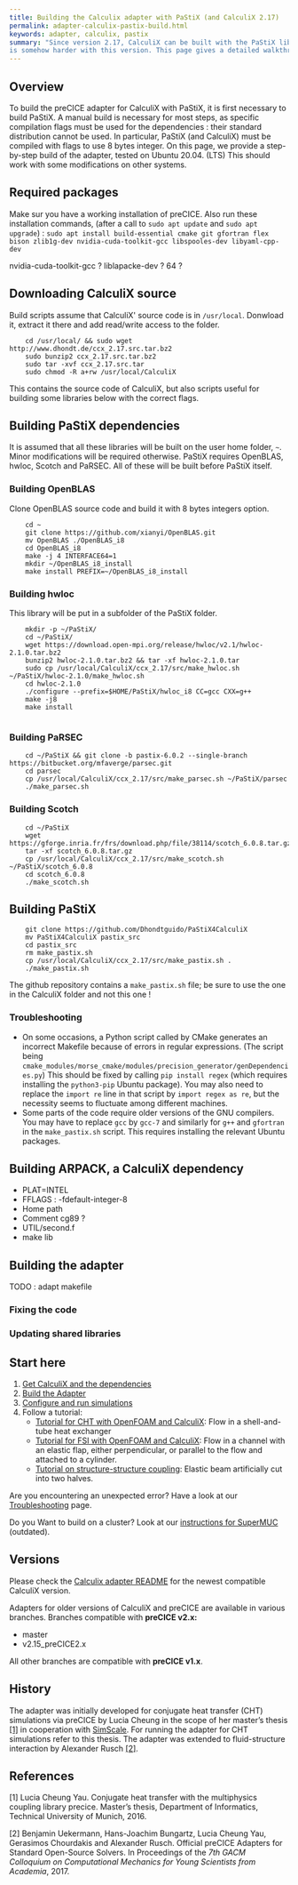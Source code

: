 ```yaml
---
title: Building the Calculix adapter with PaStiX (and CalculiX 2.17)
permalink: adapter-calculix-pastix-build.html
keywords: adapter, calculix, pastix
summary: "Since version 2.17, CalculiX can be built with the PaStiX library to increase performance with CUDA. Building the preCICE adapter
is somehow harder with this version. This page gives a detailed walkthrough to build the modified adapter."
---
```


## Overview

To build the preCICE adapter for CalculiX with PaStiX, it is first necessary to build PaStiX. A manual build is necessary for most steps, as specific compilation flags must be used for the dependencies : their standard distribution cannot be used. In particular, PaStiX (and CalculiX) must be compiled with flags to use 8 bytes integer. On this page, we provide a step-by-step build of the adapter, tested on Ubuntu 20.04. (LTS)
This should work with some modifications on other systems.

## Required packages

Make sur you have a working installation of preCICE. Also run these installation commands, (after a call to `sudo apt update` and `sudo apt upgrade`) :
`sudo apt install build-essential cmake git gfortran flex bison zlib1g-dev nvidia-cuda-toolkit-gcc libspooles-dev libyaml-cpp-dev`

nvidia-cuda-toolkit-gcc ? liblapacke-dev ? 64 ?

## Downloading CalculiX source

Build scripts assume that CalculiX' source code is in `/usr/local`. Donwload it, extract it there and add read/write access to the folder.

```
    cd /usr/local/ && sudo wget http://www.dhondt.de/ccx_2.17.src.tar.bz2
    sudo bunzip2 ccx_2.17.src.tar.bz2
    sudo tar -xvf ccx_2.17.src.tar
    sudo chmod -R a+rw /usr/local/CalculiX

```

This contains the source code of CalculiX, but also scripts useful for building some libraries below with the correct flags.

## Building PaStiX dependencies

It is assumed that all these libraries will be built on the user home folder, `~`. Minor modifications will be required otherwise.
PaStiX requires OpenBLAS, hwloc, Scotch and PaRSEC. All of these will be built before PaStiX itself.

### Building OpenBLAS

Clone OpenBLAS source code and build it with 8 bytes integers option.

```
    cd ~ 
    git clone https://github.com/xianyi/OpenBLAS.git 
    mv OpenBLAS ./OpenBLAS_i8
    cd OpenBLAS_i8 
    make -j 4 INTERFACE64=1 
    mkdir ~/OpenBLAS_i8_install
    make install PREFIX=~/OpenBLAS_i8_install

```

### Building hwloc

This library will be put in a subfolder of the PaStiX folder.
```
    mkdir -p ~/PaStiX/ 
    cd ~/PaStiX/ 
    wget https://download.open-mpi.org/release/hwloc/v2.1/hwloc-2.1.0.tar.bz2
    bunzip2 hwloc-2.1.0.tar.bz2 && tar -xf hwloc-2.1.0.tar
    sudo cp /usr/local/CalculiX/ccx_2.17/src/make_hwloc.sh ~/PaStiX/hwloc-2.1.0/make_hwloc.sh
    cd hwloc-2.1.0
    ./configure --prefix=$HOME/PaStiX/hwloc_i8 CC=gcc CXX=g++
    make -j8
    make install


```

### Building PaRSEC

```
    cd ~/PaStiX && git clone -b pastix-6.0.2 --single-branch https://bitbucket.org/mfaverge/parsec.git
    cd parsec
    cp /usr/local/CalculiX/ccx_2.17/src/make_parsec.sh ~/PaStiX/parsec
    ./make_parsec.sh

```

### Building Scotch 

```
    cd ~/PaStiX
    wget https://gforge.inria.fr/frs/download.php/file/38114/scotch_6.0.8.tar.gz
    tar -xf scotch_6.0.8.tar.gz
    cp /usr/local/CalculiX/ccx_2.17/src/make_scotch.sh ~/PaStiX/scotch_6.0.8
    cd scotch_6.0.8
    ./make_scotch.sh

```


## Building PaStiX

```
    git clone https://github.com/Dhondtguido/PaStiX4CalculiX 
    mv PaStiX4CalculiX pastix_src
    cd pastix_src
    rm make_pastix.sh
    cp /usr/local/CalculiX/ccx_2.17/src/make_pastix.sh .
    ./make_pastix.sh

```

The github repository contains a `make_pastix.sh` file; be sure to use the one in the CalculiX folder and not this one !

### Troubleshooting

- On some occasions, a Python script called by CMake generates an incorrect Makefile because of errors in regular expressions. (The script being `cmake_modules/morse_cmake/modules/precision_generator/genDependencies.py`) This should be fixed by calling `pip install regex` (which requires installing the `python3-pip` Ubuntu package). You may also need to replace the `import re` line in that script by `import regex as re`, but the necessity seems to fluctuate among different machines.
- Some parts of the code require older versions of the GNU compilers. You may have to replace `gcc` by `gcc-7` and similarly for `g++` and `gfortran` in the `make_pastix.sh` script. This requires installing the relevant Ubuntu packages.

## Building ARPACK, a CalculiX dependency

- PLAT=INTEL
- FFLAGS : -fdefault-integer-8
- Home path
- Comment cg89 ?
- UTIL/second.f
- make lib

## Building the adapter

TODO : adapt makefile

### Fixing the code

### Updating shared libraries


## Start here

1. [Get CalculiX and the dependencies](adapter-calculix-get-calculix.html)
2. [Build the Adapter](adapter-calculix-get-adapter.html)
3. [Configure and run simulations](adapter-calculix-config.html)
4. Follow a tutorial:
   * [Tutorial for CHT with OpenFOAM and CalculiX](https://github.com/precice/precice/wiki/Tutorial-for-CHT-with-OpenFOAM-and-CalculiX): Flow in a shell-and-tube heat exchanger
   * [Tutorial for FSI with OpenFOAM and CalculiX](https://github.com/precice/precice/wiki/Tutorial-for-FSI-with-OpenFOAM-and-CalculiX): Flow in a channel with an elastic flap, either perpendicular, or parallel to the flow and attached to a cylinder.
   * [Tutorial on structure-structure coupling](https://github.com/precice/precice/wiki/Tutorial-for-SSI-with-CalculiX): Elastic beam artificially cut into two halves.

Are you encountering an unexpected error? Have a look at our [Troubleshooting](adapter-calculix-troubleshooting.html) page.

Do you Want to build on a cluster? Look at our [instructions for SuperMUC](adapter-calculix-supermuc.html) (outdated).

## Versions

Please check the [Calculix adapter README](https://github.com/precice/calculix-adapter/blob/master/README.md) for the newest compatible CalculiX version.

Adapters for older versions of CalculiX and preCICE are available in various branches. Branches compatible with **preCICE v2.x:**

* master
* v2.15_preCICE2.x

All other branches are compatible with **preCICE v1.x**.

## History

The adapter was initially developed for conjugate heat transfer (CHT) simulations via preCICE by Lucia Cheung in the scope of her master’s thesis [[1]](https://www5.in.tum.de/pub/Cheung2016_Thesis.pdf) in cooperation with [SimScale](https://www.simscale.com/). For running the adapter for CHT simulations refer to this thesis. The adapter was extended to fluid-structure interaction by Alexander Rusch [[2]](https://www.gacm2017.uni-stuttgart.de/registration/Upload/ExtendedAbstracts/ExtendedAbstract_0138.pdf).

## References

[1] Lucia Cheung Yau. Conjugate heat transfer with the multiphysics coupling library precice. Master’s thesis, Department of Informatics, Technical University of Munich, 2016.

[2] Benjamin Uekermann, Hans-Joachim Bungartz, Lucia Cheung Yau, Gerasimos Chourdakis and Alexander Rusch. Official preCICE Adapters for Standard Open-Source Solvers. In Proceedings of the _7th GACM Colloquium on Computational Mechanics for Young Scientists from Academia_, 2017.
